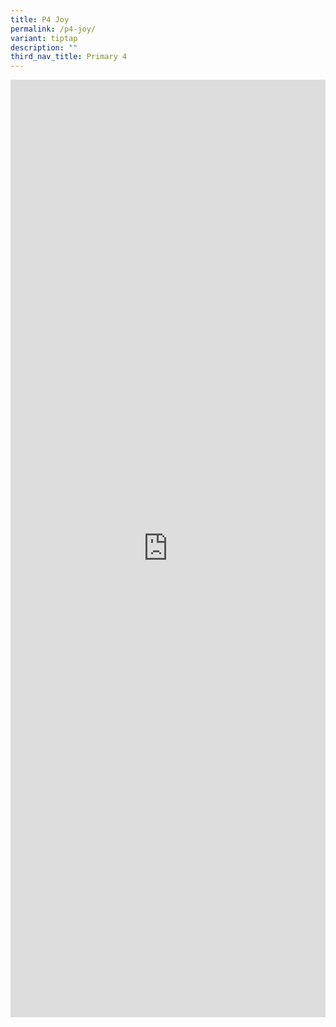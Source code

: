 ```yaml
---
title: P4 Joy
permalink: /p4-joy/
variant: tiptap
description: ""
third_nav_title: Primary 4
---
```

<div class="iframe-wrapper">
<iframe height="1500" width="100%" allowfullscreen="true" frameborder="0" src="https://docs.google.com/document/d/e/2PACX-1vSTJdAwD_fJ84xH4u0yCLnCsBEfPoVw88OxGaxlOA5AUGIw2HNVfpxDtaxtXvid7Q/pub?embedded=true"></iframe>
</div>
<p></p>